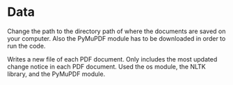 # Data

Change the path to the directory path of where the documents are saved on your computer. Also the PyMuPDF module has to be downloaded in order to run the code.


Writes a new file of each PDF document. Only includes the most updated change notice in each PDF document. 
Used the os module, the NLTK library, and the PyMuPDF module.
